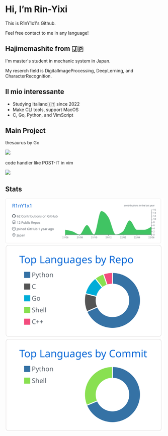 # Hi, I’m Rin-Yixi

This is R1nY1x1's Github.

Feel free contact to me in any language!


## Hajimemashite from 🇯🇵

I'm master's student in mechanic system in Japan.

My reserch field is DigitalImageProcessing, DeepLerning, and CharacterRecognition.


## Il mio interessante

- Studying Italiano🇮🇹   since 2022
- Make CLI tools, support MacOS
- C, Go, Python, and VimScript


## Main Project

thesaurus by Go

<a href="https://github.com/R1nY1x1/Saurus"><img src="https://github-link-card.s3.ap-northeast-1.amazonaws.com/R1nY1x1/Saurus.png" width="460px"></a>


code handler like POST-IT in vim

<a href="https://github.com/R1nY1x1/vim-peek"><img src="https://github-link-card.s3.ap-northeast-1.amazonaws.com/R1nY1x1/vim-peek.png" width="460px"></a>


## Stats

[![](https://raw.githubusercontent.com/R1nY1x1/R1nY1x1/main/profile-summary-card-output/github/0-profile-details.svg)](https://github.com/vn7n24fzkq/github-profile-summary-cards)
[![](https://raw.githubusercontent.com/R1nY1x1/R1nY1x1/main/profile-summary-card-output/github/1-repos-per-language.svg)](https://github.com/vn7n24fzkq/github-profile-summary-cards) [![](https://raw.githubusercontent.com/R1nY1x1/R1nY1x1/main/profile-summary-card-output/github/2-most-commit-language.svg)](https://github.com/vn7n24fzkq/github-profile-summary-cards)
